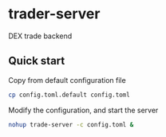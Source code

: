 # trader-server
DEX trade backend

## Quick start
Copy from default configuration file
```bash
cp config.toml.default config.toml
```
Modify the configuration, and start the server
```bash
nohup trade-server -c config.toml &
```
